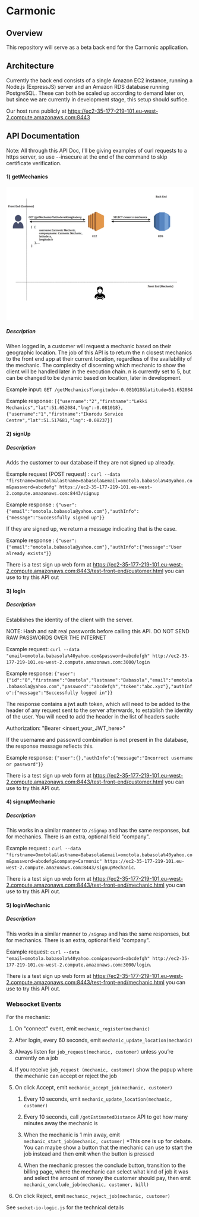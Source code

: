 # Carmonic

## Overview

This repository will serve as a beta back end for the Carmonic application. 

## Architecture

Currently the back end consists of a single Amazon EC2 instance, running a Node.js (ExpressJS) server and an Amazon RDS database running PostgreSQL. These can both be scaled up according to demand later on, but since we are currently in development stage, this setup should suffice.

Our host runs publicly at https://ec2-35-177-219-101.eu-west-2.compute.amazonaws.com:8443

## API Documentation

Note: All through this API Doc, I'll be giving examples of curl requests to a https server, so use --insecure at the end of the command to skip certificate verification.

#### 1) getMechanics 

![Alt text](statics/getMechanics.jpg?raw=true "getMechanics diagram")

##### Description

When logged in, a customer will request a mechanic based on their geographic location. The job of this API is to return the n closest mechanics to the front end app at their current location, regardless of the availability of the mechanic. The complexity of discerning which mechanic to show the client will be handled later in the execution chain. n is currently set to 5, but can be changed to be dynamic based on location, later in development.

Example input: ```GET /getMechanics?longitude=-0.081018&latitude=51.652084```

Example response: ```[{"username":"2","firstname":"Lekki Mechanics","lat":51.652084,"lng":-0.081018},{"username":"1","firstname":"Ikorodu Service Centre","lat":51.517681,"lng":-0.08237}]```

#### 2) signUp

##### Description

Adds the customer to our database if they are not signed up already.

Example request (POST request) : ```curl --data "firstname=Omotola&lastname=Babasola&email=omotola.babasola%40yahoo.com&password=abcdefg" https://ec2-35-177-219-101.eu-west-2.compute.amazonaws.com:8443/signup```

Example response : ```{"user":{"email":"omotola.babasola@yahoo.com"},"authInfo":{"message":"Successfully signed up"}}```

If they are signed up, we return a message indicating that is the case.

Example response : ```{"user":{"email":"omotola.babasola@yahoo.com"},"authInfo":{"message":"User already exists"}}```

There is a test sign up web form at https://ec2-35-177-219-101.eu-west-2.compute.amazonaws.com:8443/test-front-end/customer.html you can use to try this API out


#### 3) logIn

##### Description

Establishes the identity of the client with the server.

NOTE: Hash and salt real passwords before calling this API. DO NOT SEND RAW PASSWORDS OVER THE INTERNET

Example request: ```curl --data "email=omotola.babasola%40yahoo.com&password=abcdefgh" http://ec2-35-177-219-101.eu-west-2.compute.amazonaws.com:3000/login```

Example response: ```{"user":{"id":"8","firstname":"Omotola","lastname":"Babasola","email":"omotola.babasola@yahoo.com","password":"abcdefgh","token":"abc.xyz"},"authInfo":{"message":"Successfully logged in"}}```

The response contains a jwt auth token, which will need to be added to the header of any request sent to the server afterwards, to establish the identity of the user. You will need to add the header in the list of headers such:

Authorization: "Bearer <insert_your_JWT_here>"

If the username and passowrd combination is not present in the database, the response message reflects this.

Example response: ```{"user":{},"authInfo":{"message":"Incorrect username or password"}}```

There is a test sign up web form at https://ec2-35-177-219-101.eu-west-2.compute.amazonaws.com:8443/test-front-end/customer.html you can use to try this API out.

#### 4) signupMechanic

##### Description

This works in a similar manner to ```/signup``` and has the same responses, but for mechanics. There is an extra, optional field "company".  

Example request : ```curl --data "firstname=Omotola&lastname=Babasola&email=omotola.babasola%40yahoo.com&password=abcdefg&company=Carmonic" https://ec2-35-177-219-101.eu-west-2.compute.amazonaws.com:8443/signupMechanic```.

There is a test sign up web form at https://ec2-35-177-219-101.eu-west-2.compute.amazonaws.com:8443/test-front-end/mechanic.html you can use to try this API out. 

#### 5) loginMechanic

##### Description

This works in a similar manner to ```/signup``` and has the same responses, but for mechanics. There is an extra, optional field "company".  

Example request: ```curl --data "email=omotola.babasola%40yahoo.com&password=abcdefgh" http://ec2-35-177-219-101.eu-west-2.compute.amazonaws.com:3000/login```.

There is a test sign up web form at https://ec2-35-177-219-101.eu-west-2.compute.amazonaws.com:8443/test-front-end/mechanic.html you can use to try this API out. 

### Websocket Events

For the mechanic:

1. On "connect" event, emit ```mechanic_register(mechanic)```

2. After login, every 60 seconds, emit ```mechanic_update_location(mechanic)```

3. Always listen for ```job_request(mechanic, customer)``` unless you’re currently on a job

4. If you receive ```job_request (mechanic, customer)``` show the popup where the mechanic can accept or reject the job

5. On click Accept, emit ```mechanic_accept_job(mechanic, customer)```

   1. Every 10 seconds, emit ```mechanic_update_location(mechanic, customer)```

   2. Every 10 seconds, call ```/getEstimatedDistance``` API to get how many minutes away the mechanic is

   3. When the mechanic is 1 min away, emit ```mechanic_start_job(mechanic, customer)``` *This one is up for debate. You can maybe show a button that the mechanic can use to start the job instead and then emit when the button is pressed

   4. When the mechanic presses the conclude button, transition to the billing page, where the mechanic can select what kind of job it was and select the amount of money the customer should pay, then emit ```mechanic_conclude_job(mechanic, customer, bill)```

6. On click Reject, emit ```mechanic_reject_job(mechanic, customer)```

See ```socket-io-logic.js``` for the technical details
